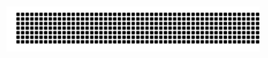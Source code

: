 <picture>
  <source media="(prefers-color-scheme: dark)" srcset="https://raw.githubusercontent.com/JinRecords/JinRecords/output/gitartwork.svg">
  <source media="(prefers-color-scheme: light)" srcset="https://raw.githubusercontent.com/JinRecords/JinRecords/output/gitartwork.svg">
  <img alt="github contribution grid image" src="https://raw.githubusercontent.com/JinRecords/JinRecords/output/gitartwork.svg" onerror="this.onerror=null; this.src='/path/to/fallback/image.png'">
</picture>
